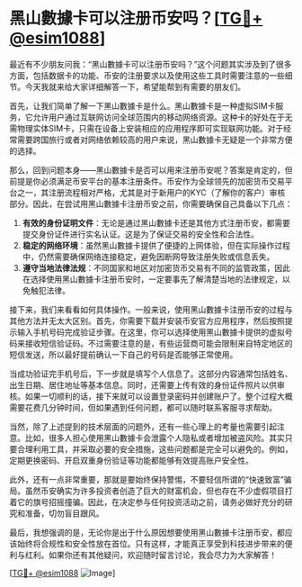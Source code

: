 # 黑山數據卡可以注册币安吗？[[TG💪+ @esim1088](https://t.me/s/esim1088)]

最近有不少朋友问我：“黑山數據卡可以注册币安吗？”这个问题其实涉及到了很多方面，包括数据卡的功能、币安的注册要求以及使用这些工具时需要注意的一些细节。今天我就来给大家详细解答一下，希望能帮到有需要的朋友们。

首先，让我们简单了解一下黑山數據卡是什么。黑山數據卡是一种虚拟SIM卡服务，它允许用户通过互联网访问全球范围内的移动网络资源。这种卡的好处在于无需物理实体SIM卡，只需在设备上安装相应的应用程序即可实现联网功能。对于经常需要跨国旅行或者对网络依赖较高的用户来说，黑山數據卡无疑是一个非常方便的选择。

那么，回到问题本身——黑山數據卡是否可以用来注册币安呢？答案是肯定的，但前提是你必须满足币安平台的基本注册条件。币安作为全球领先的加密货币交易平台之一，其注册流程相对严格，尤其是对于新用户的KYC（了解你的客户）审核部分。因此，在尝试用黑山數據卡注册币安之前，你需要确保自己具备以下几点：

1. **有效的身份证明文件**：无论是通过黑山數據卡还是其他方式注册币安，都需要提交身份证件进行实名认证。这是为了保证交易的安全性和合法性。
2. **稳定的网络环境**：虽然黑山數據卡提供了便捷的上网体验，但在实际操作过程中，仍然需要确保网络连接稳定，避免因断网导致注册失败或信息丢失。
3. **遵守当地法律法规**：不同国家和地区对加密货币交易有不同的监管政策，因此在选择使用黑山數據卡注册币安时，一定要事先了解清楚当地的法律规定，以免触犯法律。

接下来，我们来看看如何具体操作。一般来说，使用黑山數據卡注册币安的过程与其他方法并无太大区别。首先，你需要下载并安装币安官方应用程序，然后按照提示输入手机号码完成验证步骤。在这里，你可以选择使用黑山數據卡提供的虚拟号码来接收短信验证码。不过需要注意的是，有些运营商可能会限制来自特定地区的短信发送，所以最好提前确认一下自己的号码是否能够正常使用。

当成功验证完手机号后，下一步就是填写个人信息了。这部分内容通常包括姓名、出生日期、居住地址等基本信息。同时，还需要上传有效的身份证件照片以供审核。如果一切顺利的话，接下来就可以设置登录密码并创建账户了。整个过程大概需要花费几分钟时间，但如果遇到任何问题，都可以随时联系客服寻求帮助。

当然，除了上述提到的技术层面的问题外，还有一些心理上的考量也需要引起注意。比如，很多人担心使用黑山數據卡会泄露个人隐私或者增加被盗风险。其实只要合理利用工具，并采取必要的安全措施，这些问题都是完全可以避免的。例如，定期更换密码、开启双重身份验证等功能都能够有效提高账户安全性。

此外，还有一点非常重要，那就是要始终保持警惕，不要轻信所谓的“快速致富”骗局。虽然币安确实为许多投资者创造了巨大的财富机会，但也存在不少虚假项目打着它的旗号招摇撞骗。因此，在决定参与任何投资活动之前，请务必做好充分的研究和准备，切勿盲目跟风。

最后，我想强调的是，无论你是出于什么原因想要使用黑山數據卡注册币安，都应该始终将合规性和安全性放在首位。只有这样，才能真正享受到科技进步带来的便利与红利。如果你还有其他疑问，欢迎随时留言讨论，我会尽力为大家解答！

[[TG💪+ @esim1088](https://t.me/s/esim1088) ![Image](https://i.postimg.cc/4NQfJmqS/Snipaste-2025-05-13-00-14-12.png)]